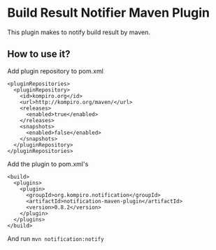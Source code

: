 Build Result Notifier Maven Plugin
===================================

This plugin makes to notify build result by maven.

How to use it?
---------------

Add plugin repository to pom.xml

    <pluginRepositories>
      <pluginRepository>
        <id>kompiro.org</id>
        <url>http://kompiro.org/maven/</url>
        <releases>
          <enabled>true</enabled>
        </releases>
        <snapshots>
          <enabled>false</enabled>
        </snapshots>
      </pluginRepository>
    </pluginRepositories>

Add the plugin to pom.xml's <build>

    <build>
      <plugins>
        <plugin>
          <groupId>org.kompiro.notification</groupId>
          <artifactId>notification-maven-plugin</artifactId>
          <version>0.8.2</version>
        </plugin>
      </plugins>
    </build>

And run `mvn notification:notify`
